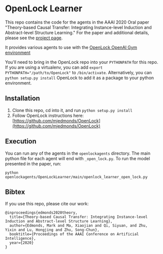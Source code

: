 # OpenLock Learner

This repo contains the code for the agents in the AAAI 2020 Oral paper "Theory-based Causal Transfer: Integrating Instance-level Induction and Abstract-level Structure Learning." For the paper and additional details, please see the [project page](https://mjedmonds.com/projects/OpenLock/AAAI20_OpenLockLearner.html).

It provides various agents to use with the [OpenLock OpenAI Gym environment](https://github.com/mjedmonds/OpenLock)

You'll need to bring in the OpenLock repo into your `PYTHONPATH` for this repo. If you are using a virtualenv, you can add `export PYTHONPATH="/path/to/OpenLock"` to `/bin/activate`. Alternatively, you can `python setup.py install` OpenLock to add it as a package to your python environment.

## Installation

1. Clone this repo, cd into it, and run `python setup.py install`
2. Follow OpenLock instructions here: [https://github.com/mjedmonds/OpenLock](https://github.com/mjedmonds/OpenLock)

## Execution

You can run any of the agents in the `openlockagents` directory. The main python file for each agent will end with `_open_lock.py`. To run the model presented in the paper, run:
```
python openlockagents/OpenLockLearner/main/openlock_learner_open_lock.py 
```

## Bibtex
If you use this repo, please cite our work:

```
@inproceedings{edmonds2020theory,
  title={Theory-based Causal Transfer: Integrating Instance-level Induction and Abstract-level Structure Learning},
  author={Edmonds, Mark and Ma, Xiaojian and Qi, Siyuan, and Zhu, Yixin and Lu, Hongjing and Zhu, Song-Chun},
  booktitle={Proceedings of the AAAI Conference on Artificial Intelligence},
  year={2020}
}
```


